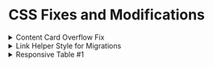 # CSS Fixes and Modifications
<details>
 <summary>Content Card Overflow Fix</summary>

## [Content-Card-Container-Overflow-Fix.css](https://github.com/mwesker/code-bits/blob/master/CSS/content-card-container-overflow-fix.css "content-card-container-overflow-fix.css")

```css
.uccs-cta-card-content {
	height:calc(100% + 5em);
}
```
## Before Fix
![enter image description here](./Images/CSS-CCOF-Fix.jpg)

## After Fix
![enter image description here](./Images/CSS-CCOF-Fixed.jpg)

</details>

<details>

<summary>Link Helper Style for Migrations</summary>

## [highlight-old-links.html](https://github.com/mwesker/code-bits/blob/master/CSS/Migration-Helpers/highlight-old-links.html "highlight-old-links.html")

```css
a[href^="/<replace>"], a[href*="edu/<replace>/"] {
	border: 3px red dashed !important;
}

a[href^="/<replace>"]::before, a[href*="edu/<replace>/"]::before {
	content:"*";
}

a[href*="/<replace>/sites/<replace>/"], img[src*="/<replace>/sites/<replace>/"] {
	border: 3px red dashed !important;
}
```
### Example

![enter image description here](./Images/old-link-highlight.jpg)

</details>

<details>

<summary>Responsive Table #1</summary>

## [responsive-table-one.css]("#")

```css
/*Todo*/
```
### Example

#### No Break
![Table example at desktop resolution](./Images/responsive-table-full-res.jpg)

#### First Break
![Table example at desktop resolution](./Images/responsive-table-first-break.jpg)

#### Final Break
![Table example at desktop resolution](./Images/responsive-table-final-break.jpg)


</details>

